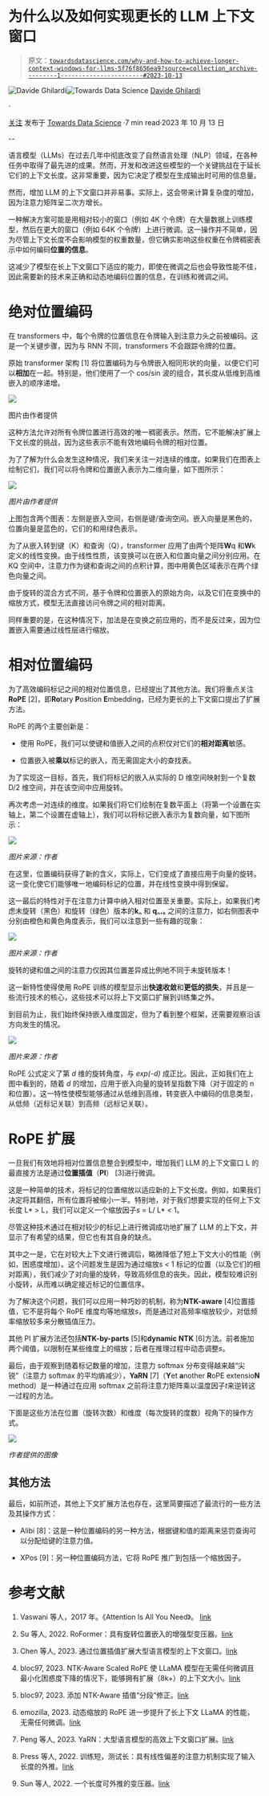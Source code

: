 # 为什么以及如何实现更长的 LLM 上下文窗口

> 原文：[`towardsdatascience.com/why-and-how-to-achieve-longer-context-windows-for-llms-5f76f8656ea9?source=collection_archive---------1-----------------------#2023-10-13`](https://towardsdatascience.com/why-and-how-to-achieve-longer-context-windows-for-llms-5f76f8656ea9?source=collection_archive---------1-----------------------#2023-10-13)

[](https://medium.com/@ddxzzx?source=post_page-----5f76f8656ea9--------------------------------)![Davide Ghilardi](https://medium.com/@ddxzzx?source=post_page-----5f76f8656ea9--------------------------------)[](https://towardsdatascience.com/?source=post_page-----5f76f8656ea9--------------------------------)![Towards Data Science](https://towardsdatascience.com/?source=post_page-----5f76f8656ea9--------------------------------) [Davide Ghilardi](https://medium.com/@ddxzzx?source=post_page-----5f76f8656ea9--------------------------------)

·

[关注](https://medium.com/m/signin?actionUrl=https%3A%2F%2Fmedium.com%2F_%2Fsubscribe%2Fuser%2F2907a3374fa5&operation=register&redirect=https%3A%2F%2Ftowardsdatascience.com%2Fwhy-and-how-to-achieve-longer-context-windows-for-llms-5f76f8656ea9&user=Davide+Ghilardi&userId=2907a3374fa5&source=post_page-2907a3374fa5----5f76f8656ea9---------------------post_header-----------) 发布于 [Towards Data Science](https://towardsdatascience.com/?source=post_page-----5f76f8656ea9--------------------------------) ·7 min read·2023 年 10 月 13 日[](https://medium.com/m/signin?actionUrl=https%3A%2F%2Fmedium.com%2F_%2Fvote%2Ftowards-data-science%2F5f76f8656ea9&operation=register&redirect=https%3A%2F%2Ftowardsdatascience.com%2Fwhy-and-how-to-achieve-longer-context-windows-for-llms-5f76f8656ea9&user=Davide+Ghilardi&userId=2907a3374fa5&source=-----5f76f8656ea9---------------------clap_footer-----------)

-- 

[](https://medium.com/m/signin?actionUrl=https%3A%2F%2Fmedium.com%2F_%2Fbookmark%2Fp%2F5f76f8656ea9&operation=register&redirect=https%3A%2F%2Ftowardsdatascience.com%2Fwhy-and-how-to-achieve-longer-context-windows-for-llms-5f76f8656ea9&source=-----5f76f8656ea9---------------------bookmark_footer-----------)

语言模型（LLMs）在过去几年中彻底改变了自然语言处理（NLP）领域，在各种任务中取得了最先进的成果。然而，开发和改进这些模型的一个关键挑战在于延长它们的上下文长度。这非常重要，因为它决定了模型在生成输出时可用的信息量。

然而，增加 LLM 的上下文窗口并非易事。实际上，这会带来计算复杂度的增加，因为注意力矩阵呈二次方增长。

一种解决方案可能是用相对较小的窗口（例如 4K 个令牌）在大量数据上训练模型，然后在更大的窗口（例如 64K 个令牌）上进行微调。这一操作并不简单，因为尽管上下文长度不会影响模型的权重数量，但它确实影响这些权重在令牌稠密表示中如何编码**位置的信息**。

这减少了模型在长上下文窗口下适应的能力，即使在微调之后也会导致性能不佳，因此需要新的技术来正确和动态地编码位置的信息，在训练和微调之间。

# 绝对位置编码

在 transformers 中，每个令牌的位置信息在令牌输入到注意力头之前被编码。这是一个关键步骤，因为与 RNN 不同，transformers 不会跟踪令牌的位置。

原始 transformer 架构 [1] 将位置编码为与令牌嵌入相同形状的向量，以便它们可以**相加**在一起。特别是，他们使用了一个 cos/sin 波的组合，其长度从低维到高维嵌入的顺序递增。

![](img/ba7885dd0e0a7826e17a67e0dc250355.png)

图片由作者提供

这种方法允许对所有令牌位置进行高效的唯一稠密表示。然而，它不能解决扩展上下文长度的挑战，因为这些表示不能有效地编码令牌的相对位置。

为了了解为什么会发生这种情况，我们来关注一对连续的维度。如果我们在图表上绘制它们，我们可以将令牌和位置嵌入表示为二维向量，如下图所示：

![](img/c2c045db49e24a0fde1c83c690ef7775.png)

*图片由作者提供*

上图包含两个图表：左侧是嵌入空间，右侧是键/查询空间。嵌入向量是黑色的，位置向量是蓝色的，它们的和用绿色表示。

为了从嵌入转到键（K）和查询（Q），transformer 应用了由两个矩阵**W**q 和**W**k 定义的线性变换。由于线性性质，该变换可以在嵌入和位置向量之间分别应用。在 KQ 空间中，注意力作为键和查询之间的点积计算，图中用黄色区域表示在两个绿色向量之间。

由于旋转的混合方式不同，基于令牌和位置嵌入的原始方向，以及它们在变换中的缩放方式，模型无法直接访问令牌之间的相对距离。

同样重要的是，在这种情况下，加法是在变换之前应用的，而不是反过来，因为位置嵌入需要通过线性层进行缩放。

# 相对位置编码

为了高效编码标记之间的相对位置信息，已经提出了其他方法。我们将重点关注**RoPE** [2]，即**Ro**tary **P**osition **E**mbedding，已经为更长的上下文窗口提出了扩展方法。

RoPE 的两个主要创新是：

+   使用 RoPE，我们可以使键和值嵌入之间的点积仅对它们的**相对距离**敏感。

+   位置嵌入被**乘以**标记的嵌入，而无需固定大小的查找表。

为了实现这一目标，首先，我们将标记的嵌入从实际的 D 维空间映射到一个复数 D/2 维空间，并在该空间中应用旋转。

再次考虑一对连续的维度。如果我们将它们绘制在复数平面上（将第一个设置在实轴上，第二个设置在虚轴上），我们可以将标记嵌入表示为复数向量，如下图所示：

![](img/0aee7722d74ac1e4feed129c77317423.png)

*图片来源：作者*

在这里，位置编码获得了新的含义，实际上，它们变成了直接应用于向量的旋转。这一变化使它们能够唯一地编码标记的位置，并在线性变换中得到保留。

这一最后的特性对于在注意力计算中纳入相对位置至关重要。实际上，如果我们考虑未旋转（黑色）和旋转（绿色）版本的**k**ₙ 和 **q**ₙ₊ₖ 之间的注意力，如右侧图表中分别由橙色和黄色角度表示，我们可以注意到一些有趣的现象：

![](img/8fdcabc8b8b3a1a6dec25f60b52eb584.png)

*图片来源：作者*

旋转的键和值之间的注意力仅因其位置差异成比例地不同于未旋转版本！

这一新特性使得使用 RoPE 训练的模型显示出**快速收敛**和**更低的损失**，并且是一些流行技术的核心，这些技术可以将上下文窗口扩展到训练集之外。

到目前为止，我们始终保持嵌入维度固定，但为了看到整个框架，还需要观察沿该方向发生的情况。

![](img/757e569819126fd9ce4a772d5b7975dc.png)

*图片来源：作者*

RoPE 公式定义了第 *d* 维的旋转角度，与 *exp(-d)* 成正比。因此，正如我们在上图中看到的，随着 *d* 的增加，应用于嵌入向量的旋转呈指数下降（对于固定的 n 和位置）。这一特性使模型能够通过从低维到高维，转变嵌入中编码的信息类型，从低频（近标记关联）到高频（远标记关联）。

# RoPE 扩展

一旦我们有效地将相对位置信息整合到模型中，增加我们 LLM 的上下文窗口 L 的最直接方法是通过**位置插值**（**PI**） [3]进行微调。

这是一种简单的技术，将标记的位置缩放以适应新的上下文长度。例如，如果我们决定将其翻倍，所有位置将被缩小一半。特别地，对于我们想要实现的任何上下文长度 L* > L，我们可以定义一个缩放因子*s* = L/ L* < 1。

尽管这种技术通过在相对较少的标记上进行微调成功地扩展了 LLM 的上下文，并显示了有希望的结果，但它也有其自身的缺点。

其中之一是，它在对较大上下文进行微调后，略微降低了短上下文大小的性能（例如，困惑度增加）。这个问题发生是因为通过缩放*s <* 1 标记的位置（以及它们的相对距离），我们减少了对向量的旋转，导致高频信息的丧失。因此，模型较难识别小旋转，从而难以确定接近标记的位置信序。

为了解决这个问题，我们可以应用一种巧妙的机制，称为**NTK-aware** [4]位置插值，它不是将每个 RoPE 维度均等地缩放*s*，而是通过对高频率缩放较少，对低频率缩放较多来分散插值压力。

其他 PI 扩展方法还包括**NTK-by-parts** [5]和**dynamic NTK** [6]方法。前者施加两个阈值，以限制在某些维度上的缩放；后者在推理过程中动态调整*s*。

最后，由于观察到随着标记数量的增加，注意力 softmax 分布变得越来越“尖锐”（注意力 softmax 的平均熵减少），**YaRN** [7]（**Y**et **a**nother **R**oPE extensio**N** method）是一种通过在应用 softmax 之前将注意力矩阵乘以温度因子*t*来逆转这一过程的方法。

下面是这些方法在位置（旋转次数）和维度（每次旋转的度数）视角下的操作方式。

![](img/bf9c6d315ad5524bc56e483f555771e7.png)

*作者提供的图像*

## 其他方法

最后，如前所述，其他上下文扩展方法也存在，这里简要描述了最流行的一些方法及其操作方式：

+   Alibi [8]：这是一种位置编码的另一种方法，根据键和值的距离来惩罚查询可以分配给键的注意力值。

+   XPos [9]：另一种位置编码方法，它将 RoPE 推广到包括一个缩放因子。

# 参考文献

1.  Vaswani 等人，2017 年。《Attention Is All You Need》。 [link](https://arxiv.org/abs/1706.03762)

1.  Su 等人, 2022\. RoFormer：具有旋转位置嵌入的增强型变压器。[link](https://arxiv.org/abs/2104.09864)

1.  Chen 等人, 2023\. 通过位置插值扩展大型语言模型的上下文窗口。[link](https://arxiv.org/abs/2306.15595)

1.  bloc97, 2023\. NTK-Aware Scaled RoPE 使 LLaMA 模型在无需任何微调且最小化困惑度下降的情况下，能够拥有扩展（8k+）的上下文大小。[link](https://www.reddit.com/r/LocalLLaMA/comments/14lz7j5/ntkaware_scaled_rope_allows_llama_models_to_have/)

1.  bloc97, 2023\. 添加 NTK-Aware 插值“分段”修正。[link](https://github.com/jquesnelle/yarn/pull/1)

1.  emozilla, 2023\. 动态缩放的 RoPE 进一步提升了长上下文 LLaMA 的性能，无需任何微调。[link](https://www.reddit.com/r/LocalLLaMA/comments/14mrgpr/dynamically_scaled_rope_further_increases/)

1.  Peng 等人, 2023\. YaRN：大型语言模型的高效上下文窗口扩展。[link](https://arxiv.org/abs/2309.00071)

1.  Press 等人, 2022\. 训练短，测试长：具有线性偏差的注意力机制实现了输入长度的外推。[link](https://openreview.net/forum?id=R8sQPpGCv0)

1.  Sun 等人, 2022\. 一个长度可外推的变压器。[link](https://arxiv.org/abs/2212.10554)
